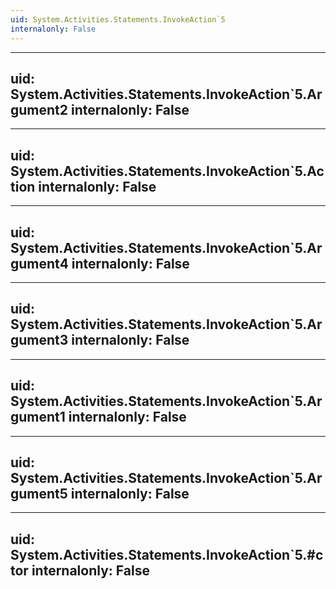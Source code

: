 ```yaml
---
uid: System.Activities.Statements.InvokeAction`5
internalonly: False
---
```


---
uid: System.Activities.Statements.InvokeAction`5.Argument2
internalonly: False
---

---
uid: System.Activities.Statements.InvokeAction`5.Action
internalonly: False
---

---
uid: System.Activities.Statements.InvokeAction`5.Argument4
internalonly: False
---

---
uid: System.Activities.Statements.InvokeAction`5.Argument3
internalonly: False
---

---
uid: System.Activities.Statements.InvokeAction`5.Argument1
internalonly: False
---

---
uid: System.Activities.Statements.InvokeAction`5.Argument5
internalonly: False
---

---
uid: System.Activities.Statements.InvokeAction`5.#ctor
internalonly: False
---
